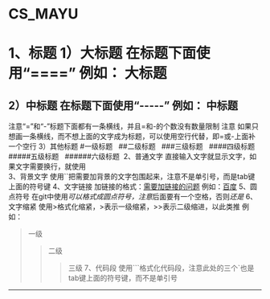 # CS_MAYU
1、标题
1）大标题
在标题下面使用“====”
例如：
大标题
=====
2）中标题
在标题下面使用“-----”
例如：
中标题
---------
注意“=”和“-”标题下面都有一条横线，并且=和-的个数没有数量限制
注意 如果只想画一条横线，而不想上面的文字成为标题，可以使用空行代替，即=或-上面补一个空行
3）其他标题
#一级标题  
##二级标题  
###三级标题  
####四级标题  
#####五级标题  
######六级标题 
2、普通文字
直接输入文字就显示文字，如果文字需要换行，就使用<br>
3、背景文字
使用``把需要加背景的文字包围起来，注意不是单引号，而是tab键上面的符号键
4、文字链接
加链接的格式：[需要加链接的问题](文字的链接地址)
例如：[百度](http://www.baidu.com)
5、圆点符号
在git中使用*可以格式成圆点符号，注意*后面要有一个空格，否则*还是*
6、文字缩紧
使用>格式化缩紧，>表示一级缩紧，>>表示二级缩进，以此类推
例如：
> 一级
>> 二级
>>> 三级
7、代码段
使用```格式化代码段，注意此处的三个`也是tab键上面的符号键，而不是单引号
--------------------- 
